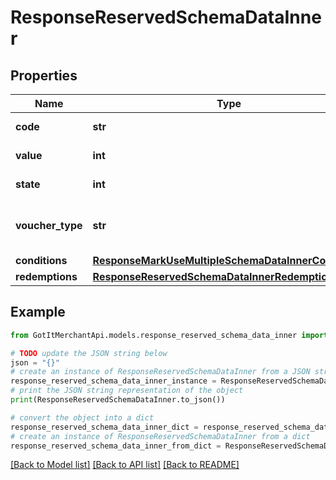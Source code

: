 # ResponseReservedSchemaDataInner


## Properties

Name | Type | Description | Notes
------------ | ------------- | ------------- | -------------
**code** | **str** | Voucher code | [optional] 
**value** | **int** | Value of voucher | [optional] 
**state** | **int** | State of voucher | [optional] 
**voucher_type** | **str** | Voucher type, standard or conditional | [optional] 
**conditions** | [**ResponseMarkUseMultipleSchemaDataInnerConditions**](ResponseMarkUseMultipleSchemaDataInnerConditions.md) |  | [optional] 
**redemptions** | [**ResponseReservedSchemaDataInnerRedemptions**](ResponseReservedSchemaDataInnerRedemptions.md) |  | [optional] 

## Example

```python
from GotItMerchantApi.models.response_reserved_schema_data_inner import ResponseReservedSchemaDataInner

# TODO update the JSON string below
json = "{}"
# create an instance of ResponseReservedSchemaDataInner from a JSON string
response_reserved_schema_data_inner_instance = ResponseReservedSchemaDataInner.from_json(json)
# print the JSON string representation of the object
print(ResponseReservedSchemaDataInner.to_json())

# convert the object into a dict
response_reserved_schema_data_inner_dict = response_reserved_schema_data_inner_instance.to_dict()
# create an instance of ResponseReservedSchemaDataInner from a dict
response_reserved_schema_data_inner_from_dict = ResponseReservedSchemaDataInner.from_dict(response_reserved_schema_data_inner_dict)
```
[[Back to Model list]](../README.md#documentation-for-models) [[Back to API list]](../README.md#documentation-for-api-endpoints) [[Back to README]](../README.md)


